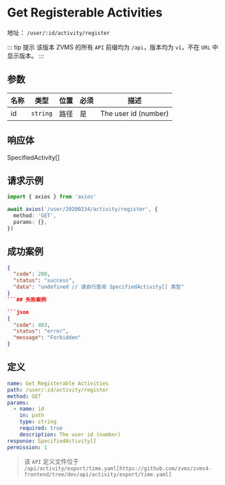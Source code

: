 # Get Registerable Activities<Badge type="info" text="GET" />

地址： `/user/:id/activity/register`

::: tip 提示
该版本 ZVMS 的所有 `API` 前缀均为 `/api`，版本均为 `v1`，不在 `URL` 中显示版本。
:::

## 参数

| 名称 | 类型     | 位置 | 必须 | 描述                 |
| ---- | -------- | ---- | ---- | -------------------- |
| id   | `string` | 路径 | 是   | The user id (number) |

## 响应体

SpecifiedActivity[]

## 请求示例

```typescript
import { axios } from 'axios'

await axios('/user/20200234/activity/register', {
  method: 'GET',
  params: {},
})
```

## 成功案例

````json
{
  "code": 200,
  "status": "success",
  "data": "undefined // 请自行查阅 SpecifiedActivity[] 类型"
}
```## 失败案例

```json
{
  "code": 403,
  "status": "error",
  "message": "Forbidden"
}
````

## 定义

```yaml
name: Get Registerable Activities
path: /user/:id/activity/register
method: GET
params:
  - name: id
    in: path
    type: string
    required: true
    description: The user id (number)
response: SpecifiedActivity[]
permission: 1
```

> 该 `API` 定义文件位于 `/api/activity/export/time.yaml[https://github.com/zvms/zvms4-frontend/tree/dev/api/activity/export/time.yaml]`
